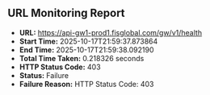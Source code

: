 ## URL Monitoring Report

- **URL:** https://api-gw1-prod1.fisglobal.com/gw/v1/health
- **Start Time:** 2025-10-17T21:59:37.873864
- **End Time:** 2025-10-17T21:59:38.092190
- **Total Time Taken:** 0.218326 seconds
- **HTTP Status Code:** 403
- **Status:** Failure
- **Failure Reason:** HTTP Status Code: 403
